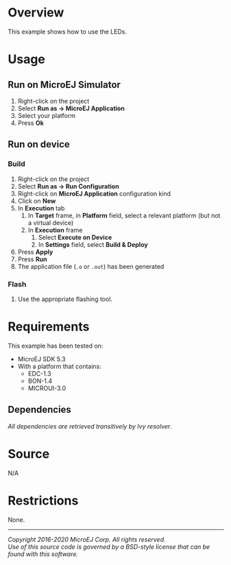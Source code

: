 # Overview

This example shows how to use the LEDs.

# Usage

## Run on MicroEJ Simulator

1. Right-click on the project
2. Select **Run as -> MicroEJ Application**
3. Select your platform 
4. Press **Ok**

## Run on device

### Build

1. Right-click on the project
2. Select **Run as -> Run Configuration** 
3. Right-click on **MicroEJ Application** configuration kind
4. Click on **New**
5. In **Execution** tab
    1. In **Target** frame, in **Platform** field, select a relevant platform (but not a virtual device)
    2. In **Execution** frame
        1. Select **Execute on Device**
        2. In **Settings** field, select **Build & Deploy**
6. Press **Apply**
7. Press **Run**
8. The application file (`.o` or `.out`) has been generated

### Flash

1. Use the appropriate flashing tool.

# Requirements

This example has been tested on:

* MicroEJ SDK 5.3
* With a platform that contains:
    * EDC-1.3
    * BON-1.4
    * MICROUI-3.0

## Dependencies

_All dependencies are retrieved transitively by Ivy resolver_.

# Source

N/A

# Restrictions

None.
 
---  
_Copyright 2016-2020 MicroEJ Corp. All rights reserved._  
_Use of this source code is governed by a BSD-style license that can be found with this software._  